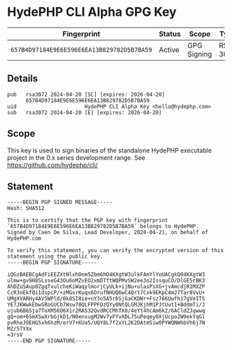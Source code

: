# HydePHP CLI Alpha GPG Key

| Fingerprint                                | Status | Scope       | Type     | Expiration |
|--------------------------------------------|--------|-------------|----------|------------|
| `657B4D97184E9E6E596E6EA13B829782D5B7BA59` | Active | GPG Signing | RSA 3072 | 2026-04-20 |


## Details

```plaintext
pub   rsa3072 2024-04-20 [SC] [expires: 2026-04-20]
      657B4D97184E9E6E596E6EA13B829782D5B7BA59
uid                      HydePHP CLI Alpha Key <hello@hydephp.com>
sub   rsa3072 2024-04-20 [E] [expires: 2026-04-20]
```

## Scope

This key is used to sign binaries of the standalone HydePHP executable project in the 0.x series development range. See https://github.com/hydephp/cli/

## Statement

```plaintext
-----BEGIN PGP SIGNED MESSAGE-----
Hash: SHA512

This is to certify that the PGP key with fingerprint `657B4D97184E9E6E596E6EA13B829782D5B7BA59` belongs to HydePHP.
Signed by Caen De Silva, Lead Developer, 2024-04-21, on behalf of HydePHP.com

To verify this statement, you can verify the encrypted version of this statement using the public key.
-----BEGIN PGP SIGNATURE-----

iQGzBAEBCgAdFiEEZXtNlxhOnm5Zbm6hO4KXgtW3ulkFAmYlYoUACgkQO4KXgtW3
ulmw+gv9H8SLsseG43Ou6oMZvEO2xmDTftWQPMvSW2ee3o2IssquCO/DlGE5cBK3
AhDZuSAup0ZgqTxulcheKiWaqylmorjCyULk+ijNu+ulasPsXG+jvAmcdjR1MXZP
CcR3nEkfQi1dspcP/+zMGsrKuqx6DrufNHUQ6wC4Qrt7Cxk9EKpC4m27Tar8VvU+
UMgXVARHy4AV5WPld/0k8SI8ie+nY3o5A5rbSjGaCKDWr+Fsz766Uwfh17gVeITS
YE7JKWwkEbwSRoGUCb7Wsw70QLFPPFOzQYy0NtQLGMJKjhM1PJtUut1+BddmTi/J
ujub6B6Sja7ToXM56O6X1r2RA532QvdRCCMhTXO/4eYt4hcAm6k2/6ACldZJgwwq
gQ+om+6SmXSwXrbGjkD1/N0ensugM2Wv7yFYvXDL75uPeqeyOXjUcpoZW9ekYqGl
pvRheJOEHG5xh6hzM/erV7+KUa5/UQY8L7f2xYL2K2DAtmSiw0PYWQNWhbVh6j7N
MZ/5TYXx
=3rsV
-----END PGP SIGNATURE-----
```
